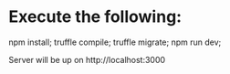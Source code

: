 
# Execute the following:

npm install;
truffle compile;
truffle migrate;
npm run dev;

Server will be up on http://localhost:3000